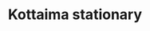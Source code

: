 ---
title: "Kottaima stationary"
url: /thiruvananthapuram/kottaima-stationary/
shop: office supplies
---